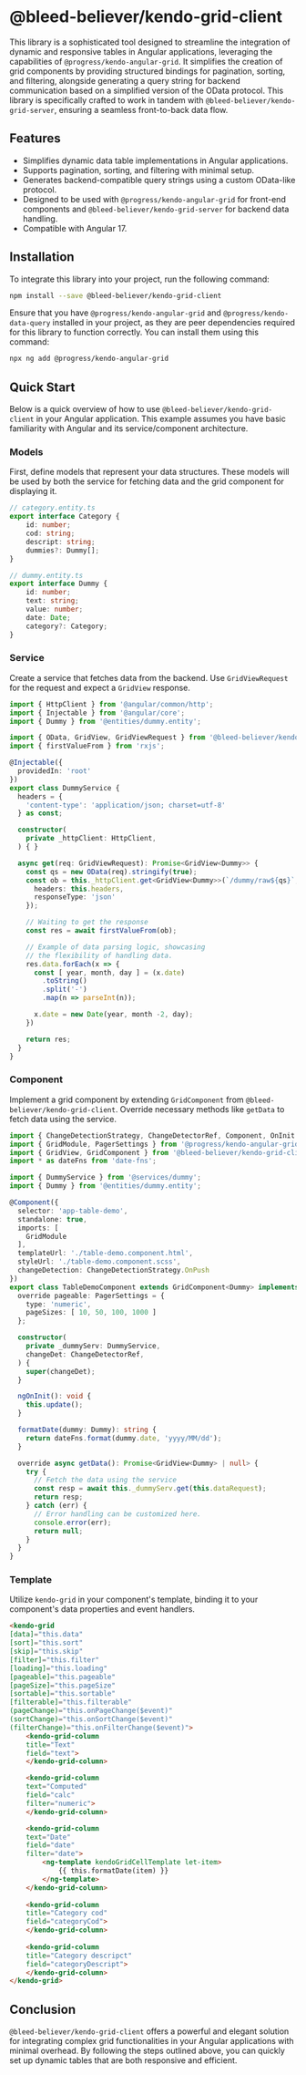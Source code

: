 # @bleed-believer/kendo-grid-client
This library is a sophisticated tool designed to streamline the integration of dynamic and responsive tables in Angular applications, leveraging the capabilities of `@progress/kendo-angular-grid`. It simplifies the creation of grid components by providing structured bindings for pagination, sorting, and filtering, alongside generating a query string for backend communication based on a simplified version of the OData protocol. This library is specifically crafted to work in tandem with `@bleed-believer/kendo-grid-server`, ensuring a seamless front-to-back data flow.

## Features
- Simplifies dynamic data table implementations in Angular applications.
- Supports pagination, sorting, and filtering with minimal setup.
- Generates backend-compatible query strings using a custom OData-like protocol.
- Designed to be used with `@progress/kendo-angular-grid` for front-end components and `@bleed-believer/kendo-grid-server` for backend data handling.
- Compatible with Angular 17.

## Installation
To integrate this library into your project, run the following command:
```bash
npm install --save @bleed-believer/kendo-grid-client
```

Ensure that you have `@progress/kendo-angular-grid` and `@progress/kendo-data-query` installed in your project, as they are peer dependencies required for this library to function correctly. You can install them using this command:
```bash
npx ng add @progress/kendo-angular-grid
```

## Quick Start
Below is a quick overview of how to use `@bleed-believer/kendo-grid-client` in your Angular application. This example assumes you have basic familiarity with Angular and its service/component architecture.

### Models
First, define models that represent your data structures. These models will be used by both the service for fetching data and the grid component for displaying it.

```ts
// category.entity.ts
export interface Category {
    id: number;
    cod: string;
    descript: string;
    dummies?: Dummy[];
}

// dummy.entity.ts
export interface Dummy {
    id: number;
    text: string;
    value: number;
    date: Date;
    category?: Category;
}
```

### Service

Create a service that fetches data from the backend. Use `GridViewRequest` for the request and expect a `GridView` response.
```ts
import { HttpClient } from '@angular/common/http';
import { Injectable } from '@angular/core';
import { Dummy } from '@entities/dummy.entity';

import { OData, GridView, GridViewRequest } from '@bleed-believer/kendo-grid-client';
import { firstValueFrom } from 'rxjs';

@Injectable({
  providedIn: 'root'
})
export class DummyService {
  headers = {
    'content-type': 'application/json; charset=utf-8'
  } as const;

  constructor(
    private _httpClient: HttpClient,
  ) { }

  async get(req: GridViewRequest): Promise<GridView<Dummy>> {
    const qs = new OData(req).stringify(true);
    const ob = this._httpClient.get<GridView<Dummy>>(`/dummy/raw${qs}`, {
      headers: this.headers,
      responseType: 'json'
    });

    // Waiting to get the response
    const res = await firstValueFrom(ob);

    // Example of data parsing logic, showcasing
    // the flexibility of handling data.
    res.data.forEach(x => {
      const [ year, month, day ] = (x.date)
        .toString()
        .split('-')
        .map(n => parseInt(n));

      x.date = new Date(year, month -2, day);
    })

    return res;
  }
}
```

### Component
Implement a grid component by extending `GridComponent` from `@bleed-believer/kendo-grid-client`. Override necessary methods like `getData` to fetch data using the service.
```ts
import { ChangeDetectionStrategy, ChangeDetectorRef, Component, OnInit } from '@angular/core';
import { GridModule, PagerSettings } from '@progress/kendo-angular-grid';
import { GridView, GridComponent } from '@bleed-believer/kendo-grid-client';
import * as dateFns from 'date-fns';

import { DummyService } from '@services/dummy';
import { Dummy } from '@entities/dummy.entity';

@Component({
  selector: 'app-table-demo',
  standalone: true,
  imports: [
    GridModule
  ],
  templateUrl: './table-demo.component.html',
  styleUrl: './table-demo.component.scss',
  changeDetection: ChangeDetectionStrategy.OnPush
})
export class TableDemoComponent extends GridComponent<Dummy> implements OnInit {
  override pageable: PagerSettings = {
    type: 'numeric',
    pageSizes: [ 10, 50, 100, 1000 ]
  };

  constructor(
    private _dummyServ: DummyService,
    changeDet: ChangeDetectorRef,
  ) {
    super(changeDet);
  }

  ngOnInit(): void {
    this.update();
  }

  formatDate(dummy: Dummy): string {
    return dateFns.format(dummy.date, 'yyyy/MM/dd');
  }

  override async getData(): Promise<GridView<Dummy> | null> {
    try {
      // Fetch the data using the service
      const resp = await this._dummyServ.get(this.dataRequest);
      return resp;
    } catch (err) {
      // Error handling can be customized here.
      console.error(err);
      return null;
    }
  }
}
```

### Template
Utilize `kendo-grid` in your component's template, binding it to your component's data properties and event handlers.
```html
<kendo-grid
[data]="this.data"
[sort]="this.sort"
[skip]="this.skip"
[filter]="this.filter"
[loading]="this.loading"
[pageable]="this.pageable"
[pageSize]="this.pageSize"
[sortable]="this.sortable"
[filterable]="this.filterable"
(pageChange)="this.onPageChange($event)"
(sortChange)="this.onSortChange($event)"
(filterChange)="this.onFilterChange($event)">
    <kendo-grid-column
    title="Text"
    field="text">
    </kendo-grid-column>

    <kendo-grid-column
    text="Computed"
    field="calc"
    filter="numeric">
    </kendo-grid-column>

    <kendo-grid-column
    text="Date"
    field="date"
    filter="date">
        <ng-template kendoGridCellTemplate let-item>
            {{ this.formatDate(item) }}
        </ng-template>
    </kendo-grid-column>
    
    <kendo-grid-column
    title="Category cod"
    field="categoryCod">
    </kendo-grid-column>
    
    <kendo-grid-column
    title="Category descripct"
    field="categoryDescript">
    </kendo-grid-column>
</kendo-grid>
```

## Conclusion

`@bleed-believer/kendo-grid-client` offers a powerful and elegant solution for integrating complex grid functionalities in your Angular applications with minimal overhead. By following the steps outlined above, you can quickly set up dynamic tables that are both responsive and efficient.

